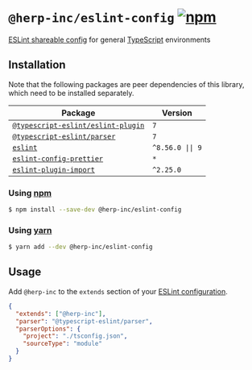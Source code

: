 # `@herp-inc/eslint-config` [![npm](https://img.shields.io/npm/v/@herp-inc/eslint-config)](https://www.npmjs.com/package/@herp-inc/eslint-config)

[ESLint shareable config](https://eslint.org/docs/developer-guide/shareable-configs) for general [TypeScript](https://www.typescriptlang.org/) environments

## Installation

Note that the following packages are peer dependencies of this library, which need to be installed separately.

| Package                                                                                              | Version          |
| ---------------------------------------------------------------------------------------------------- | ---------------- |
| [`@typescript-eslint/eslint-plugin`](https://www.npmjs.com/package/@typescript-eslint/eslint-plugin) | `7`              |
| [`@typescript-eslint/parser`](https://www.npmjs.com/package/@typescript-eslint/parser)               | `7`              |
| [`eslint`](https://www.npmjs.com/package/eslint)                                                     | `^8.56.0 \|\| 9` |
| [`eslint-config-prettier`](https://www.npmjs.com/package/eslint-config-prettier)                     | `*`              |
| [`eslint-plugin-import`](https://www.npmjs.com/package/eslint-plugin-import)                         | `^2.25.0`        |

### Using [npm](https://www.npmjs.com/)

```sh
$ npm install --save-dev @herp-inc/eslint-config
```

### Using [yarn](https://yarnpkg.com/)

```sh
$ yarn add --dev @herp-inc/eslint-config
```

## Usage

Add `@herp-inc` to the `extends` section of your [ESLint configuration](http://eslint.org/docs/user-guide/configuring).

```json
{
  "extends": ["@herp-inc"],
  "parser": "@typescript-eslint/parser",
  "parserOptions": {
    "project": "./tsconfig.json",
    "sourceType": "module"
  }
}
```
